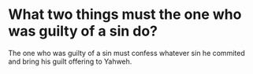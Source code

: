 # What two things must the one who was guilty of a sin do?

The one who was guilty of a sin must confess whatever sin he commited and bring his guilt offering to Yahweh.
